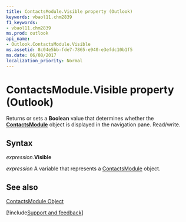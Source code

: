 ```yaml
---
title: ContactsModule.Visible property (Outlook)
keywords: vbaol11.chm2839
f1_keywords:
- vbaol11.chm2839
ms.prod: outlook
api_name:
- Outlook.ContactsModule.Visible
ms.assetid: 8c04e5bb-fde7-7865-e940-e3efdc10b1f5
ms.date: 06/08/2017
localization_priority: Normal
---
```



# ContactsModule.Visible property (Outlook)

Returns or sets a  **Boolean** value that determines whether the **[ContactsModule](Outlook.ContactsModule.md)** object is displayed in the navigation pane. Read/write.


## Syntax

_expression_.**Visible**

_expression_ A variable that represents a [ContactsModule](Outlook.ContactsModule.md) object.


## See also


[ContactsModule Object](Outlook.ContactsModule.md)

[!include[Support and feedback](~/includes/feedback-boilerplate.md)]